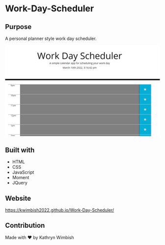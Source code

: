 # Work-Day-Scheduler

## Purpose
A personal planner style work day scheduler.

![](develop/Screenshot.png)

## Built with
* HTML
* CSS
* JavaScript
* Moment
* JQuery

## Website
https://kwimbish2022.github.io/Work-Day-Scheduler/

## Contribution
Made with ❤️ by Kathryn Wimbish
